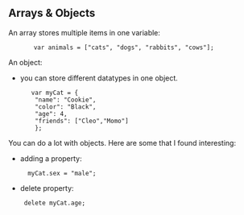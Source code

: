 ## **Arrays & Objects**
An array stores multiple items in one variable:

           var animals = ["cats", "dogs", "rabbits", "cows"]; 



An object:
* you can store different datatypes in one object.

         var myCat = {
          "name": "Cookie",
          "color": "Black",
          "age": 4,
          "friends": ["Cleo","Momo"]      
          };

You can do a lot with objects. Here are some that I found interesting:
* adding a property: 

        myCat.sex = "male";

* delete property:

       delete myCat.age;